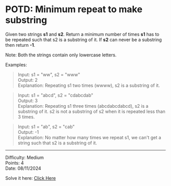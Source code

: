 # POTD: Minimum repeat to make substring

Given two strings **s1** and **s2**. Return a minimum number of times **s1** has to be repeated such that s2 is a substring of it. If **s2** can never be a substring then return **-1**.

Note: Both the strings contain only lowercase letters.

Examples:

>Input: s1 = "ww", s2 = "www"\
>Output: 2\
>Explanation: Repeating s1 two times (wwww), s2 is a substring of it.

>Input: s1 = "abcd", s2 = "cdabcdab" \
>Output: 3 \
>Explanation: Repeating s1 three times (abcdabcdabcd), s2 is a substring of it. s2 is not a substring of s2 when it is repeated less than 3 times.

>Input: s1 = "ab", s2 = "cab"\
>Output: -1\
>Explanation: No matter how many times we repeat s1, we can't get a string such that s2 is a substring of it.

<hr>

Difficulty: Medium\
Points: 4\
Date: 08/11/2024

Solve it here: [Click Here](https://www.geeksforgeeks.org/problems/minimum-times-a-has-to-be-repeated-such-that-b-is-a-substring-of-it--170645/1)
